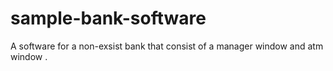 # sample-bank-software
A software for a non-exsist bank that consist of a manager window and atm window .
